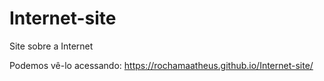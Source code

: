 # Internet-site
Site sobre a Internet

Podemos vê-lo acessando: https://rochamaatheus.github.io/Internet-site/

